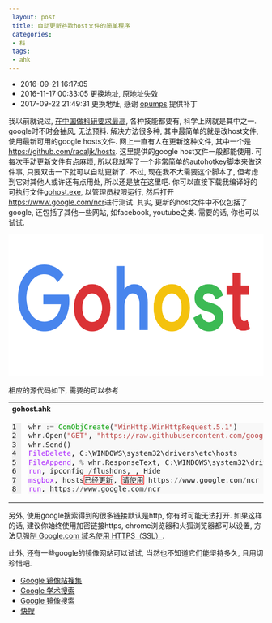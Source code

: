 ```yaml
---
 layout: post
 title: 自动更新谷歌host文件的简单程序
 categories:
 - 科
 tags:
 - ahk
---
```


- 2016-09-21 16:17:05
- 2016-11-17 00:33:05 更换地址, 原地址失效
- 2017-09-22 21:49:31 更换地址, 感谢 [opumps](https://github.com/opumps) 提供补丁

我以前就说过, [在中国做科研要求最高](http://jerkwin.github.io/2014/06/15/%E4%B8%AD%E5%9B%BD%E5%AD%A6%E6%9C%AF%E7%95%8C%E8%A6%81%E6%B1%82%E6%9C%80%E9%AB%98/), 各种技能都要有, 科学上网就是其中之一. google时不时会抽风, 无法预料. 解决方法很多种, 其中最简单的就是改host文件, 使用最新可用的google hosts文件. 网上一直有人在更新这种文件, 其中一个是<https://github.com/racaljk/hosts>. 这里提供的google host文件一般都能使用. 可每次手动更新文件有点麻烦, 所以我就写了一个非常简单的autohotkey脚本来做这件事, 只要双击一下就可以自动更新了. 不过, 现在我不大需要这个脚本了, 但考虑到它对其他人或许还有点用处, 所以还是放在这里吧. 你可以直接下载我编译好的可执行文件[gohost.exe](http://jerkwin.github.io/Prog/gohost.zip), 以管理员权限运行, 然后打开<https://www.google.com/ncr>进行测试. 其实, 更新的host文件中不仅包括了google, 还包括了其他一些网站, 如facebook, youtube之类. 需要的话, 你也可以试试.

![](/pic/2016/gohost.png)

相应的源代码如下, 需要的可以参考

<table class="highlighttable"><th colspan="2" style="text-align:left">gohost.ahk</th><tr><td><div class="linenodiv" style="background-color: #f0f0f0; padding-right: 10px"><pre style="line-height: 125%">1
2
3
4
5
6
7
8</pre></div></td><td class="code"><div class="highlight" style="background: #f8f8f8"><pre style="line-height: 125%"><span></span>whr <span style="color: #666666">:=</span> <span style="color: #00A000">ComObjCreate</span>(<span style="color: #BB4444">&quot;WinHttp.WinHttpRequest.5.1&quot;</span>)
whr<span style="color: #666666">.</span>Open(<span style="color: #BB4444">&quot;GET&quot;</span>, <span style="color: #BB4444">&quot;https://raw.githubusercontent.com/googlehosts/hosts/master/hosts-files/hosts&quot;</span>)
whr<span style="color: #666666">.</span>Send()
<span style="color: #AA22FF">FileDelete</span>, C<span style="color: #666666">:</span>\WINDOWS\system32\drivers\etc\hosts
<span style="color: #AA22FF">FileAppend</span>, <span style="color: #666666">%</span> whr<span style="color: #666666">.</span>ResponseText, C<span style="color: #666666">:</span>\WINDOWS\system32\drivers\etc\hosts
<span style="color: #AA22FF">run</span>, ipconfig <span style="color: #666666">/</span>flushdns, , Hide
<span style="color: #AA22FF">msgbox</span>, hosts<span style="border: 1px solid #FF0000">已经更新</span>, <span style="border: 1px solid #FF0000">请使用</span> https<span style="color: #666666">://</span>www<span style="color: #666666">.</span>google<span style="color: #666666">.</span>com<span style="color: #666666">/</span>ncr <span style="border: 1px solid #FF0000">打开谷歌测试</span>
<span style="color: #AA22FF">run</span>, https<span style="color: #666666">://</span>www<span style="color: #666666">.</span>google<span style="color: #666666">.</span>com<span style="color: #666666">/</span>ncr
</pre></div>
</td></tr></table>

另外, 使用google搜索得到的很多链接默认是http, 你有时可能无法打开. 如果这样的话, 建议你始终使用加密链接https, chrome浏览器和火狐浏览器都可以设置, 方法见[强制 Google.com 域名使用 HTTPS（SSL）](https://laod.cn/hosts/suggestions-for-google-hosts-https-ssl.html).

此外, 还有一些google的镜像网站可以试试, 当然也不知道它们能坚持多久, 且用切珍惜吧.

- [Google 镜像站搜集](http://www.itechzero.com/google-mirror-sites-collect.html)
- [Google 学术搜索](http://scholar.glgoo.org/#userconsent#)
- [Google 镜像搜索](http://www.liu16.com/g.html)
- [快搜](http://so.chongbuluo.com/)

